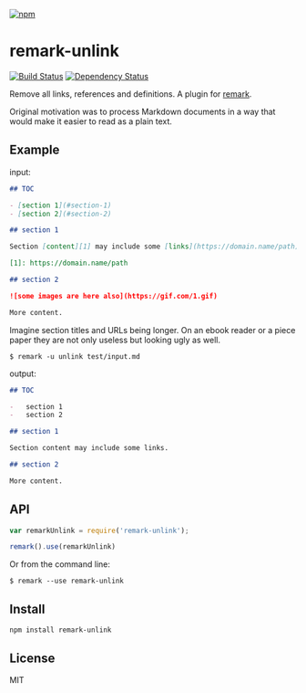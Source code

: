 [![npm](https://nodei.co/npm/remark-unlink.png)](https://npmjs.com/package/remark-unlink)

# remark-unlink

[![Build Status][travis-badge]][travis] [![Dependency Status][david-badge]][david]

Remove all links, references and definitions. A plugin for [remark].

Original motivation was to process Markdown documents in a way that would make it easier to read as a plain text.

[remark]: https://github.com/wooorm/remark

[travis]: https://travis-ci.org/eush77/remark-unlink
[travis-badge]: https://travis-ci.org/eush77/remark-unlink.svg?branch=master
[david]: https://david-dm.org/eush77/remark-unlink
[david-badge]: https://david-dm.org/eush77/remark-unlink.png

## Example

input:

```md
## TOC

- [section 1](#section-1)
- [section 2](#section-2)

## section 1

Section [content][1] may include some [links](https://domain.name/path).

[1]: https://domain.name/path

## section 2

![some images are here also](https://gif.com/1.gif)

More content.
```

Imagine section titles and URLs being longer. On an ebook reader or a piece paper they are not only useless but looking ugly as well.

```
$ remark -u unlink test/input.md
```

output:

```md
## TOC

-   section 1
-   section 2

## section 1

Section content may include some links.

## section 2

More content.
```

## API

```js
var remarkUnlink = require('remark-unlink');

remark().use(remarkUnlink)
```

Or from the command line:

```
$ remark --use remark-unlink
```


## Install

```
npm install remark-unlink
```

## License

MIT
